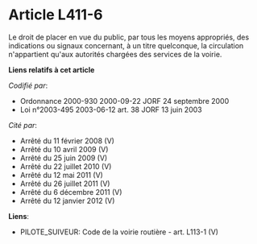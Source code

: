 # Article L411-6

Le droit de placer en vue du public, par tous les moyens appropriés, des indications ou signaux concernant, à un titre
quelconque, la circulation n'appartient qu'aux autorités chargées des services de la voirie.

**Liens relatifs à cet article**

_Codifié par_:

  - Ordonnance 2000-930 2000-09-22 JORF 24 septembre 2000
  - Loi n°2003-495 2003-06-12 art. 38 JORF 13 juin 2003

_Cité par_:

  - Arrêté du 11 février 2008 (V)
  - Arrêté du 10 avril 2009 (V)
  - Arrêté du 25 juin 2009 (V)
  - Arrêté du 22 juillet 2010 (V)
  - Arrêté du 12 mai 2011 (V)
  - Arrêté du 26 juillet 2011 (V)
  - Arrêté du 6 décembre 2011 (V)
  - Arrêté du 12 janvier 2012 (V)

**Liens**:

  - PILOTE_SUIVEUR: Code de la voirie routière - art. L113-1 (V)
